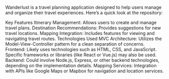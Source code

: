 Wanderlust is a travel planning application designed to help users manage and organize their travel experiences. Here’s a quick look at the repository:

Key Features
Itinerary Management: Allows users to create and manage travel plans.
Destination Recommendations: Provides suggestions for new travel locations.
Mapping Integration: Includes features for viewing and navigating travel routes.
Technologies Used
MVC Architecture: Utilizes the Model-View-Controller pattern for a clean separation of concerns.
Frontend: Likely uses technologies such as HTML, CSS, and JavaScript. Specific frameworks or libraries (like React or Vue.js) may also be used.
Backend: Could involve Node.js, Express, or other backend technologies, depending on the implementation details.
Mapping Services: Integration with APIs like Google Maps or Mapbox for navigation and location services.
